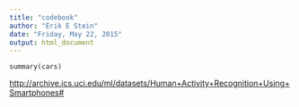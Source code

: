 ```yaml
---
title: "codebook"
author: "Erik E Stein"
date: "Friday, May 22, 2015"
output: html_document
---
```


```{r}
summary(cars)
```

http://archive.ics.uci.edu/ml/datasets/Human+Activity+Recognition+Using+Smartphones#
